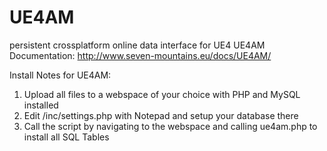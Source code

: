 # UE4AM
persistent crossplatform online data interface for UE4
UE4AM Documentation: http://www.seven-mountains.eu/docs/UE4AM/

Install Notes for UE4AM:

1. Upload all files to a webspace of your choice with PHP and MySQL installed
2. Edit /inc/settings.php with Notepad and setup your database there
3. Call the script by navigating to the webspace and calling ue4am.php to install all SQL Tables
